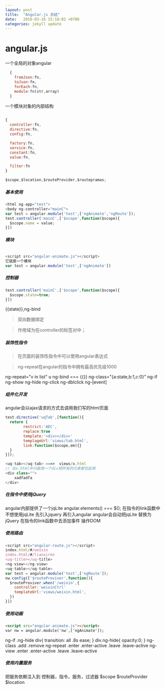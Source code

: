 ```yaml
---
layout: post
title:  "Angular.js 总结"
date:   2016-03-16 15:18:02 +0700
categories: jekyll update
---
```


# angular.js

一个全局的对象angular
```javascript
  {
    fromJson:fn,
    toJson:fn,
    forEach:fn,
    module:fn(str,array)
  }
```

一个模块对象的内部结构

```javascript

{
  controller:fn,
  directive:fn,
  config:fn,

  factory:fn,
  service:fn,
  constant:fn,
  value:fn,

  filter:fn
}

$scope,$location,$routeProvider,$routepramas;
```



##### 基本使用

```javascript
<html ng-app="test">
<body ng-controller="mainC">
var test = angular.module('test',['ngAnimate','ngRoute']);
test.controller('mainC',['$scope',function($scope){
  $scope.name = value;
}])

```

##### 模块

```javascript

<script src="angular-animate.js"></script>
它就是一个模块
var test = angular.module('test',['ngAnimate'])
```

##### 控制器
```javascript
test.controller('mainC',['$scope',function($scope){
  $scope.state=true;
}])

```
{{state}},ng-bind

> 双向数据绑定

> 作用域为在controller的标签对中；


##### 装饰性指令

> 在页面的装饰性指令中可以使用angular表达式

> ng-repeat在angular的指令中拥有最高优先级1000

ng-repeat="v in list" u
ng-bind === {{}}
ng-class="{a:state,b:1,c:0}"
ng-if
ng-show
ng-hide
ng-click
ng-dblclick
ng-[event]


##### 组件化开发

angular会以ajax请求的方式去调用我们写的html页面

```JavaScript
test.directive('uqTab',[function(){
  return {
        restrict:'AEC',
        replace:true
        template:'<div></div>'
        templageUrl:'views/tab.html',
        link:function($scope,em){}
  }
}]);

<uq-tab></uq-tab> ===>  views/x.html
// 在x.html中只能用一个div把所有的元素都包起来
<div class="">
    xadfadfa
</div>
```

##### 在指令中使用jQuery

angular内部提供了一个jqLite
angular.elements()  ===   $();
在指令的link函数中不想使用jqLite
先引入jquery 再引入angular
angular会自动把jqLite 替换为 jQuery
在指令的link函数中去添加事件 操作DOM

##### 使用路由
```JavaScript
<script src="angular-route.js"></script>
index.html/#/weixin
index.html/#/lianxiren
<uq-title></uq-title>
<ng-view></ng-view>
<uq-table></uq-table>
var test = angular.module('test',['ngRoute']);
nw.config(['$routeProviver',function(){
  $routeProviver.when('/weixin',{
    controller:'weixinCtrl'
    templateUrl:'views/weixin.html',
  })
}])
```
##### 使用动画
```html
<script src="angular-animate.js"></script>
var nw = angular.module('nw',['ngAnimate']);
```

ng-if       .ng-hide
div{
  transition: all .8s ease;
}
div.ng-hide{
  opacity:0;
}
ng-class .add .remove
ng-repeat  .enter .enter-active
           .leave .leave-active
ng-view    .enter .enter-active
           .leave .leave-active  



##### 使用内置服务

把服务依赖注入到 控制器，指令，服务，过滤器
$scope   $routeProvider  $location
